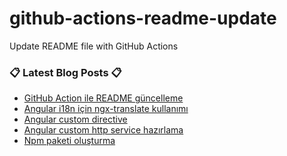# github-actions-readme-update
Update README file with GitHub Actions


### 📋 Latest Blog Posts 📋

<!-- BLOG-POST-LIST:START -->
- [GitHub Action ile README güncelleme](https://sametcelikbicak.com/github-action-ile-readme-guncelleme)
- [Angular i18n için ngx-translate kullanımı](https://sametcelikbicak.com/angular-i18n-icin-ngx-translate-kullanimi)
- [Angular custom directive](https://sametcelikbicak.com/angular-custom-directive)
- [Angular custom http service hazırlama](https://sametcelikbicak.com/angular-custom-http-service-hazirlama)
- [Npm paketi oluşturma](https://sametcelikbicak.com/npm-paketi-olusturma)
<!-- BLOG-POST-LIST:END -->
